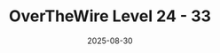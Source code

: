 ---
title: OverTheWire Level 24 - 33
description: Git & GitHub, Version Controlling
date: 2025-08-30
categories: [OverTheWire, Bandit]
tags: [OverTheWire, Bandit, Git, GitHub] 
---